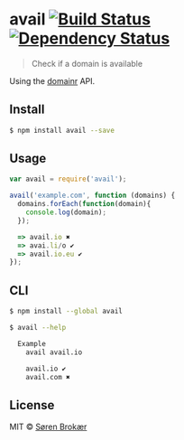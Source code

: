 # avail [![Build Status](http://img.shields.io/travis/srn/avail.svg?style=flat-square)](https://travis-ci.org/srn/avail) [![Dependency Status](http://img.shields.io/gemnasium/srn/avail.svg?style=flat-square)](https://gemnasium.com/srn/avail)


> Check if a domain is available

Using the [domainr](https://domai.nr/) API.

## Install

```sh
$ npm install avail --save
```

## Usage

```js
var avail = require('avail');

avail('example.com', function (domains) {
  domains.forEach(function(domain){
    console.log(domain);
  });

  => avail.io ✖
  => avai.li/o ✔︎
  => avail.io.eu ✔︎
});
```

## CLI

```sh
$ npm install --global avail
```

```sh
$ avail --help

  Example
    avail avail.io

    avail.io ✔︎
    avail.com ✖
```


## License

MIT © [Søren Brokær](http://srn.io)
